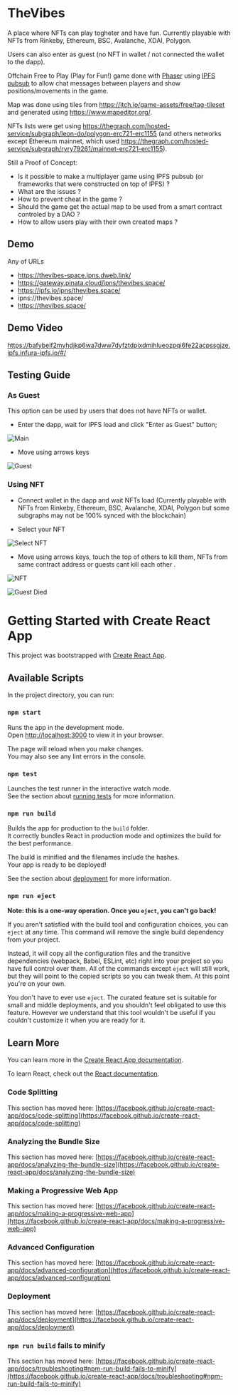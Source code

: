 # TheVibes

A place where NFTs can play togheter and have fun. Currently playable with NFTs from  Rinkeby, Ethereum, BSC, Avalanche, XDAI, Polygon.

Users can also enter as guest (no NFT in wallet / not connected the wallet to the dapp).

Offchain Free to Play (Play for Fun!) game done with [Phaser](https://phaser.io/) using [IPFS pubsub](https://github.com/ipfs/js-ipfs/blob/master/docs/core-api/PUBSUB.md) to allow chat messages between players and show positions/movements in the game.

Map was done using tiles from https://itch.io/game-assets/free/tag-tileset and generated using https://www.mapeditor.org/.

NFTs lists were get using https://thegraph.com/hosted-service/subgraph/leon-do/polygon-erc721-erc1155 (and others networks except Ethereum mainnet, which used https://thegraph.com/hosted-service/subgraph/ryry79261/mainnet-erc721-erc1155).  

Still a Proof of Concept:

- Is it possible to make a multiplayer game using IPFS pubsub (or frameworks that were constructed on top of IPFS) ?  
- What are the issues ?
- How to prevent cheat in the game ?
- Should the game get the actual map to be used from a smart contract controled by a DAO ?
- How to allow users play with their own created maps ?

## Demo

Any of URLs

 - https://thevibes-space.ipns.dweb.link/
 - https://gateway.pinata.cloud/ipns/thevibes.space/
 - https://ipfs.io/ipns/thevibes.space/
 - ipns://thevibes.space/
 - https://thevibes.space/

## Demo Video

  https://bafybeif2myhdjkp6wa7dww7dyfztdpixdmihlueozpqi6fe22acpssgjze.ipfs.infura-ipfs.io/#/


## Testing Guide

### As Guest

  This option can be used by users that does not have NFTs or wallet.

 - Enter the dapp, wait for IPFS load and click "Enter as Guest" button;

 ![Main](https://ipfs.io/ipfs/bafybeiclmddnvdbs3netka3nydfv6nnx52dxwjqgdqhcfwsopjhg2wutxe/main.png "Main")

 - Move using arrows keys

 ![Guest](https://ipfs.io/ipfs/bafybeiclmddnvdbs3netka3nydfv6nnx52dxwjqgdqhcfwsopjhg2wutxe/guest.png "Guest")


### Using NFT

  - Connect wallet in the dapp and wait NFTs load (Currently playable with NFTs from  Rinkeby, Ethereum, BSC, Avalanche, XDAI, Polygon but some subgraphs may not be 100% synced with the blockchain)

  - Select your NFT

  ![Select NFT](https://ipfs.io/ipfs/bafybeiclmddnvdbs3netka3nydfv6nnx52dxwjqgdqhcfwsopjhg2wutxe/connected.png "Select NFT")


  - Move using arrows keys, touch the top of others to kill them, NFTs from same contract address or guests cant kill each other .

  ![NFT](https://ipfs.io/ipfs/bafybeiclmddnvdbs3netka3nydfv6nnx52dxwjqgdqhcfwsopjhg2wutxe/nftUse.png "NFT")

  ![Guest Died](https://ipfs.io/ipfs/bafybeiclmddnvdbs3netka3nydfv6nnx52dxwjqgdqhcfwsopjhg2wutxe/guestDied.png "Guest Died")



# Getting Started with Create React App

This project was bootstrapped with [Create React App](https://github.com/facebook/create-react-app).

## Available Scripts

In the project directory, you can run:

### `npm start`

Runs the app in the development mode.\
Open [http://localhost:3000](http://localhost:3000) to view it in your browser.

The page will reload when you make changes.\
You may also see any lint errors in the console.

### `npm test`

Launches the test runner in the interactive watch mode.\
See the section about [running tests](https://facebook.github.io/create-react-app/docs/running-tests) for more information.

### `npm run build`

Builds the app for production to the `build` folder.\
It correctly bundles React in production mode and optimizes the build for the best performance.

The build is minified and the filenames include the hashes.\
Your app is ready to be deployed!

See the section about [deployment](https://facebook.github.io/create-react-app/docs/deployment) for more information.

### `npm run eject`

**Note: this is a one-way operation. Once you `eject`, you can't go back!**

If you aren't satisfied with the build tool and configuration choices, you can `eject` at any time. This command will remove the single build dependency from your project.

Instead, it will copy all the configuration files and the transitive dependencies (webpack, Babel, ESLint, etc) right into your project so you have full control over them. All of the commands except `eject` will still work, but they will point to the copied scripts so you can tweak them. At this point you're on your own.

You don't have to ever use `eject`. The curated feature set is suitable for small and middle deployments, and you shouldn't feel obligated to use this feature. However we understand that this tool wouldn't be useful if you couldn't customize it when you are ready for it.

## Learn More

You can learn more in the [Create React App documentation](https://facebook.github.io/create-react-app/docs/getting-started).

To learn React, check out the [React documentation](https://reactjs.org/).

### Code Splitting

This section has moved here: [https://facebook.github.io/create-react-app/docs/code-splitting](https://facebook.github.io/create-react-app/docs/code-splitting)

### Analyzing the Bundle Size

This section has moved here: [https://facebook.github.io/create-react-app/docs/analyzing-the-bundle-size](https://facebook.github.io/create-react-app/docs/analyzing-the-bundle-size)

### Making a Progressive Web App

This section has moved here: [https://facebook.github.io/create-react-app/docs/making-a-progressive-web-app](https://facebook.github.io/create-react-app/docs/making-a-progressive-web-app)

### Advanced Configuration

This section has moved here: [https://facebook.github.io/create-react-app/docs/advanced-configuration](https://facebook.github.io/create-react-app/docs/advanced-configuration)

### Deployment

This section has moved here: [https://facebook.github.io/create-react-app/docs/deployment](https://facebook.github.io/create-react-app/docs/deployment)

### `npm run build` fails to minify

This section has moved here: [https://facebook.github.io/create-react-app/docs/troubleshooting#npm-run-build-fails-to-minify](https://facebook.github.io/create-react-app/docs/troubleshooting#npm-run-build-fails-to-minify)
